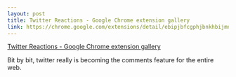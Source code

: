 ```yaml
--- 
layout: post
title: Twitter Reactions - Google Chrome extension gallery
link: https://chrome.google.com/extensions/detail/ebipjbfcgphjbnkhbijmnpnpcgjolked
---
```

<a href=
"https://chrome.google.com/extensions/detail/ebipjbfcgphjbnkhbijmnpnpcgjolked">
Twitter Reactions - Google Chrome extension gallery</a><br>

<p>Bit by bit, twitter really is becoming the comments feature for
the entire web.</p>
